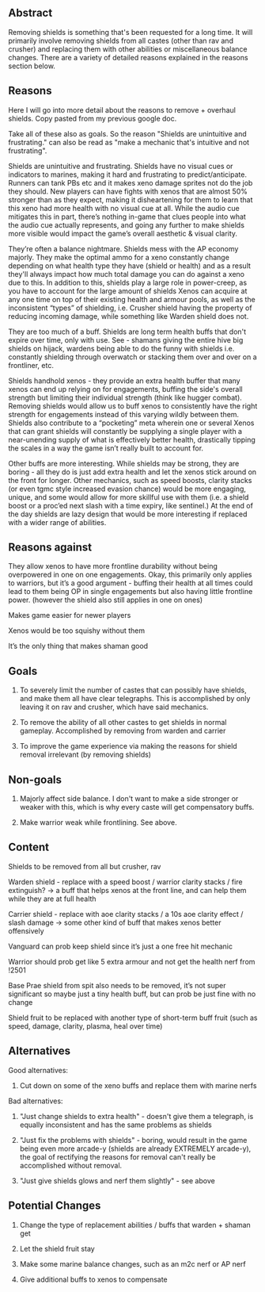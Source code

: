 ## Abstract

<!-- An abstract is a short blurb, about a paragraph or two, succinctly describing your feature. This should mostly be "why", but can include "what". -->

Removing shields is something that's been requested for a long time. It will primarily involve removing shields from all castes (other than rav and crusher) and replacing them with other abilities or miscellaneous balance changes. There are a variety of detailed reasons explained in the reasons section below.

## Reasons

Here I will go into more detail about the reasons to remove + overhaul shields. Copy pasted from my previous google doc.

Take all of these also as goals. So the reason "Shields are unintuitive and frustrating." can also be read as "make a mechanic that's intuitive and not frustrating".

Shields are unintuitive and frustrating. Shields have no visual cues or indicators to marines, making it hard and frustrating to predict/anticipate. Runners can tank PBs etc and it makes xeno damage sprites not do the job they should. New players can have fights with xenos that are almost 50% stronger than as they expect, making it disheartening for them to learn that this xeno had more health with no visual cue at all. While the audio cue mitigates this in part, there’s nothing in-game that clues people into what the audio cue actually represents, and going any further to make shields more visible would impact the game’s overall aesthetic & visual clarity.

They’re often a balance nightmare. Shields mess with the AP economy majorly. They make the optimal ammo for a xeno constantly change depending on what health type they have (shield or health) and as a result they'll always impact how much total damage you can do against a xeno due to this. In addition to this, shields play a large role in power-creep, as you have to account for the large amount of shields Xenos can acquire at any one time on top of their existing health and armour pools, as well as the inconsistent “types” of shielding, i.e. Crusher shield having the property of reducing incoming damage, while something like Warden shield does not.

They are too much of a buff. Shields are long term health buffs that don't expire over time, only with use. See - shamans giving the entire hive big shields on hijack, wardens being able to do the funny with shields i.e. constantly shielding through overwatch or stacking them over and over on a frontliner, etc.

Shields handhold xenos - they provide an extra health buffer that many xenos can end up relying on for engagements, buffing the side's overall strength but limiting their individual strength (think like hugger combat). Removing shields would allow us to buff xenos to consistently have the right strength for engagements instead of this varying wildly between them. Shields also contribute to a “pocketing” meta wherein one or several Xenos that can grant shields will constantly be supplying a single player with a near-unending supply of what is effectively better health, drastically tipping the scales in a way the game isn’t really built to account for.

Other buffs are more interesting. While shields may be strong, they are boring - all they do is just add extra health and let the xenos stick around on the front for longer. Other mechanics, such as speed boosts, clarity stacks (or even tgmc style increased evasion chance) would be more engaging, unique, and some would allow for more skillful use with them (i.e. a shield boost or a proc’ed next slash with a time expiry, like sentinel.) At the end of the day shields are lazy design that would be more interesting if replaced with a wider range of abilities.

## Reasons against

They allow xenos to have more frontline durability without being overpowered in one on one engagements. Okay, this primarily only applies to warriors, but it’s a good argument - buffing their health at all times could lead to them being OP in single engagements but also having little frontline power. (however the shield also still applies in one on ones)

Makes game easier for newer players

Xenos would be too squishy without them

It’s the only thing that makes shaman good 

## Goals

1. To severely limit the number of castes that can possibly have shields, and make them all have clear telegraphs. This is accomplished by only leaving it on rav and crusher, which have said mechanics.

2. To remove the ability of all other castes to get shields in normal gameplay. Accomplished by removing from warden and carrier

3. To improve the game experience via making the reasons for shield removal irrelevant (by removing shields)

## Non-goals

1. Majorly affect side balance. I don't want to make a side stronger or weaker with this, which is why every caste will get compensatory buffs.

2. Make warrior weak while frontlining. See above.

## Content

Shields to be removed from all but crusher, rav

Warden shield - replace with a speed boost / warrior clarity stacks / fire extinguish? -> a buff that helps xenos at the front line, and can help them while they are at full health

Carrier shield - replace with aoe clarity stacks / a 10s aoe clarity effect / slash damage -> some other kind of buff that makes xenos better offensively

Vanguard can prob keep shield since it’s just a one free hit mechanic 

Warrior should prob get like 5 extra armour and not get the health nerf from !2501

Base Prae shield from spit also needs to be removed, it’s not super significant so maybe just a tiny health buff, but can prob be just fine with no change

Shield fruit to be replaced with another type of short-term buff fruit (such as speed, damage, clarity, plasma, heal over time)


## Alternatives

<!-- Provide potential alternatives to your feature, either ones that align with your design values, or ones that don't that you suspect will be suggested. If you are including the latter, make sure to explain why you didn't choose that. -->

Good alternatives:

1. Cut down on some of the xeno buffs and replace them with marine nerfs

Bad alternatives:

1. "Just change shields to extra health" - doesn't give them a telegraph, is equally inconsistent and has the same problems as shields

2. "Just fix the problems with shields" - boring, would result in the game being even more arcade-y (shields are already EXTREMELY arcade-y), the goal of rectifying the reasons for removal can't really be accomplished without removal.

3. "Just give shields glows and nerf them slightly" - see above

## Potential Changes

1. Change the type of replacement abilities / buffs that warden + shaman get

2. Let the shield fruit stay

3. Make some marine balance changes, such as an m2c nerf or AP nerf

4. Give additional buffs to xenos to compensate